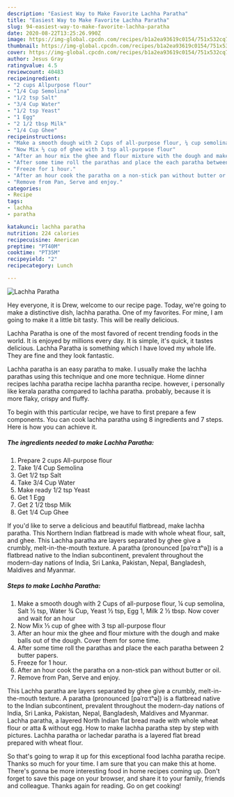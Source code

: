 ```yaml
---
description: "Easiest Way to Make Favorite Lachha Paratha"
title: "Easiest Way to Make Favorite Lachha Paratha"
slug: 94-easiest-way-to-make-favorite-lachha-paratha
date: 2020-08-22T13:25:26.990Z
image: https://img-global.cpcdn.com/recipes/b1a2ea93619c0154/751x532cq70/lachha-paratha-recipe-main-photo.jpg
thumbnail: https://img-global.cpcdn.com/recipes/b1a2ea93619c0154/751x532cq70/lachha-paratha-recipe-main-photo.jpg
cover: https://img-global.cpcdn.com/recipes/b1a2ea93619c0154/751x532cq70/lachha-paratha-recipe-main-photo.jpg
author: Jesus Gray
ratingvalue: 4.5
reviewcount: 40483
recipeingredient:
- "2 cups Allpurpose flour"
- "1/4 Cup Semolina"
- "1/2 tsp Salt"
- "3/4 Cup Water"
- "1/2 tsp Yeast"
- "1 Egg"
- "2 1/2 tbsp Milk"
- "1/4 Cup Ghee"
recipeinstructions:
- "Make a smooth dough with 2 Cups of all-purpose flour, ¼ cup semolina, Salt ½ tsp, Water ¾ Cup, Yeast ½ tsp, Egg 1, Milk 2 ½ tbsp. Now cover and wait for an hour"
- "Now Mix ⅓ cup of ghee with 3 tsp all-purpose flour"
- "After an hour mix the ghee and flour mixture with the dough and make balls out of the dough. Cover them for some time."
- "After some time roll the parathas and place the each paratha between 2 butter papers."
- "Freeze for 1 hour."
- "After an hour cook the paratha on a non-stick pan without butter or oil."
- "Remove from Pan, Serve and enjoy."
categories:
- Recipe
tags:
- lachha
- paratha

katakunci: lachha paratha 
nutrition: 224 calories
recipecuisine: American
preptime: "PT40M"
cooktime: "PT35M"
recipeyield: "2"
recipecategory: Lunch

---
```



![Lachha Paratha](https://img-global.cpcdn.com/recipes/b1a2ea93619c0154/751x532cq70/lachha-paratha-recipe-main-photo.jpg)

Hey everyone, it is Drew, welcome to our recipe page. Today, we're going to make a distinctive dish, lachha paratha. One of my favorites. For mine, I am going to make it a little bit tasty. This will be really delicious.

Lachha Paratha is one of the most favored of recent trending foods in the world. It is enjoyed by millions every day. It is simple, it's quick, it tastes delicious. Lachha Paratha is something which I have loved my whole life. They are fine and they look fantastic.

Lachha paratha is an easy paratha to make. I usually make the lachha parathas using this technique and one more technique. Home dinner recipes lachha paratha recipe lachha parantha recipe. however, i personally like kerala paratha compared to lachha paratha. probably, because it is more flaky, crispy and fluffy.


To begin with this particular recipe, we have to first prepare a few components. You can cook lachha paratha using 8 ingredients and 7 steps. Here is how you can achieve it.

<!--inarticleads1-->

##### The ingredients needed to make Lachha Paratha:

1. Prepare 2 cups All-purpose flour
1. Take 1/4 Cup Semolina
1. Get 1/2 tsp Salt
1. Take 3/4 Cup Water
1. Make ready 1/2 tsp Yeast
1. Get 1 Egg
1. Get 2 1/2 tbsp Milk
1. Get 1/4 Cup Ghee


If you&#39;d like to serve a delicious and beautiful flatbread, make lachha paratha. This Northern Indian flatbread is made with whole wheat flour, salt, and ghee. This Lachha paratha are layers separated by ghee give a crumbly, melt-in-the-mouth texture. A paratha (pronounced [pəˈrɑːtʰə]) is a flatbread native to the Indian subcontinent, prevalent throughout the modern-day nations of India, Sri Lanka, Pakistan, Nepal, Bangladesh, Maldives and Myanmar. 

<!--inarticleads2-->

##### Steps to make Lachha Paratha:

1. Make a smooth dough with 2 Cups of all-purpose flour, ¼ cup semolina, Salt ½ tsp, Water ¾ Cup, Yeast ½ tsp, Egg 1, Milk 2 ½ tbsp. Now cover and wait for an hour
1. Now Mix ⅓ cup of ghee with 3 tsp all-purpose flour
1. After an hour mix the ghee and flour mixture with the dough and make balls out of the dough. Cover them for some time.
1. After some time roll the parathas and place the each paratha between 2 butter papers.
1. Freeze for 1 hour.
1. After an hour cook the paratha on a non-stick pan without butter or oil.
1. Remove from Pan, Serve and enjoy.


This Lachha paratha are layers separated by ghee give a crumbly, melt-in-the-mouth texture. A paratha (pronounced [pəˈrɑːtʰə]) is a flatbread native to the Indian subcontinent, prevalent throughout the modern-day nations of India, Sri Lanka, Pakistan, Nepal, Bangladesh, Maldives and Myanmar. Lachha paratha, a layered North Indian flat bread made with whole wheat flour or atta &amp; without egg. How to make lachha paratha step by step with pictures. Lachha paratha or lachedar paratha is a layered flat bread prepared with wheat flour. 

So that's going to wrap it up for this exceptional food lachha paratha recipe. Thanks so much for your time. I am sure that you can make this at home. There's gonna be more interesting food in home recipes coming up. Don't forget to save this page on your browser, and share it to your family, friends and colleague. Thanks again for reading. Go on get cooking!
